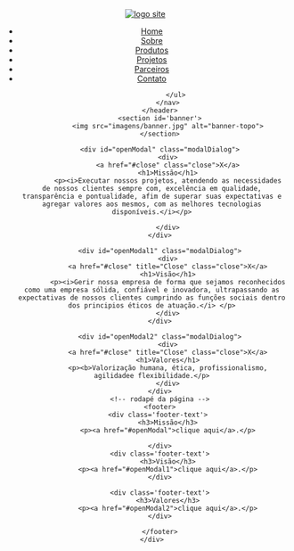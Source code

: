 <!DOCTYPE html>
<html lang="pt-BR">
<head>
	<meta charset="UTF-8">
	<title>Sollos Tecnologia em Irrigação.home</title>
	<link rel="stylesheet" type="text/css" href="css/folhadeestilo.css">
	</head>
<body class='color-page'>
	<div class="container-principal" id="topo">
		<header>
			<div class="logo">
				<a href="index.html">
					<img src="imagens/Sollos.jpg" alt="logo site">
				</a>
			</div>
			<nav>		
				<ul>
					<li><a href="index.html">Home</a></li>
					<li><a href="sobre.html">Sobre</a></li>
                         		<li><a href="produtos.html">Produtos</a></li>
					<li><a href="projetos.html">Projetos</a></li>
                                        <li><a href="parceiros.html">Parceiros</a></li>
					<li><a href="contato.html">Contato</a></li> 
                                        



				</ul>
			</nav>
		</header>
		<section id='banner'>
			<img src="imagens/banner.jpg" alt="banner-topo">
		</section>
		
		<div id="openModal" class="modalDialog">
			<div>
			<a href="#close" class="close">X</a>
			<h1>Missão</h1>
			<p><i>Executar nossos projetos, atendendo as necessidades de nossos clientes sempre com, excelência em qualidade, transparência e pontualidade, afim de superar suas expectativas e agregar valores aos mesmos, com as melhores tecnologias disponíveis.</i></p>
			
			</div>
		</div>
		
		<div id="openModal1" class="modalDialog">
			<div>
			<a href="#close" title="Close" class="close">X</a>
			<h1>Visão</h1>
			<p><i>Gerir nossa empresa de forma que sejamos reconhecidos como uma empresa sólida, confiável e inovadora, ultrapassando as expectativas de nossos clientes cumprindo as funções sociais dentro dos principios éticos de atuação.</i> </p>
			</div>
		</div>
		
		<div id="openModal2" class="modalDialog">
			<div>
			<a href="#close" title="Close" class="close">X</a>
			<h1>Valores</h1>
			<p><b>Valorização humana, ética, profissionalismo, agilidadee flexibilidade.</p>
			</div>
		</div>
		<!-- rodapé da página -->
		<footer>
		<div class='footer-text'> 
			<h3>Missão</h3>
			<p><a href="#openModal">clique aqui</a>.</p>

		</div>
		<div class='footer-text'>
			<h3>Visão</h3>
			<p><a href="#openModal1">clique aqui</a>.</p>
		</div>
		
		<div class='footer-text'>
			<h3>Valores</h3>
			<p><a href="#openModal2">clique aqui</a>.</p>
		</div>
		
		</footer>
	</div>
</body>
</html>
